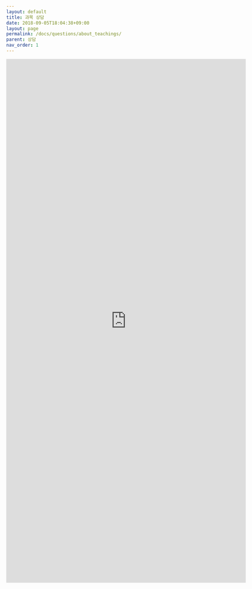 ```yaml
---
layout: default
title: 과목 상담
date: 2018-09-05T18:04:38+09:00
layout: page
permalink: /docs/questions/about_teachings/
parent: 상담
nav_order: 1
---
```

<iframe src="https://docs.google.com/forms/d/e/1FAIpQLSeprlrJkI_fL0Mv3YUOAWpzjKw5os9sW_MLdXrc_FBRzlh0-g/viewform?embedded=true" width="640" height="1400" frameborder="0" marginheight="0" marginwidth="0">로드 중...</iframe>
